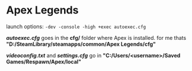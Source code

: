 # Apex Legends
launch options: `-dev -console -high +exec autoexec.cfg`

_**autoexec.cfg**_ goes in the **cfg/** folder where Apex is installed. for me thats **"D:/SteamLibrary/steamapps/common/Apex Legends/cfg"**

_**videoconfig.txt**_ and _**settings.cfg**_ go in **"C:/Users/\<username\>/Saved Games/Respawn/Apex/local"**
